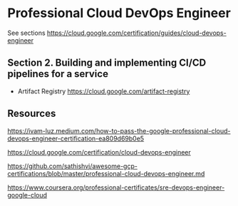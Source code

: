# Professional Cloud DevOps Engineer
See sections https://cloud.google.com/certification/guides/cloud-devops-engineer

## Section 2. Building and implementing CI/CD pipelines for a service
- Artifact Registry https://cloud.google.com/artifact-registry

## Resources
https://ivam-luz.medium.com/how-to-pass-the-google-professional-cloud-devops-engineer-certification-ea809d69b0e5

https://cloud.google.com/certification/cloud-devops-engineer

https://github.com/sathishvj/awesome-gcp-certifications/blob/master/professional-cloud-devops-engineer.md

https://www.coursera.org/professional-certificates/sre-devops-engineer-google-cloud


